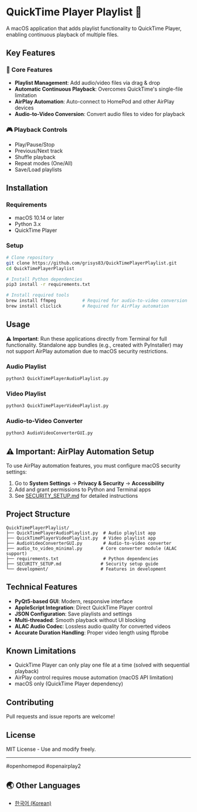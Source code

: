 # QuickTime Player Playlist 🎵

A macOS application that adds playlist functionality to QuickTime Player, enabling continuous playback of multiple files.

## Key Features

### 🎯 Core Features
- **Playlist Management**: Add audio/video files via drag & drop
- **Automatic Continuous Playback**: Overcomes QuickTime's single-file limitation
- **AirPlay Automation**: Auto-connect to HomePod and other AirPlay devices
- **Audio-to-Video Conversion**: Convert audio files to video for playback

### 🎮 Playback Controls
- Play/Pause/Stop
- Previous/Next track
- Shuffle playback
- Repeat modes (One/All)
- Save/Load playlists

## Installation

### Requirements
- macOS 10.14 or later
- Python 3.x
- QuickTime Player

### Setup
```bash
# Clone repository
git clone https://github.com/grisys83/QuickTimePlayerPlaylist.git
cd QuickTimePlayerPlaylist

# Install Python dependencies
pip3 install -r requirements.txt

# Install required tools
brew install ffmpeg          # Required for audio-to-video conversion
brew install cliclick        # Required for AirPlay automation
```

## Usage

⚠️ **Important**: Run these applications directly from Terminal for full functionality. Standalone app bundles (e.g., created with PyInstaller) may not support AirPlay automation due to macOS security restrictions.

### Audio Playlist
```bash
python3 QuickTimePlayerAudioPlaylist.py
```

### Video Playlist
```bash
python3 QuickTimePlayerVideoPlaylist.py
```

### Audio-to-Video Converter
```bash
python3 AudioVideoConverterGUI.py
```

## ⚠️ Important: AirPlay Automation Setup

To use AirPlay automation features, you must configure macOS security settings:

1. Go to **System Settings** → **Privacy & Security** → **Accessibility**
2. Add and grant permissions to Python and Terminal apps
3. See [SECURITY_SETUP.md](SECURITY_SETUP.md) for detailed instructions

## Project Structure

```
QuickTimePlayerPlaylist/
├── QuickTimePlayerAudioPlaylist.py  # Audio playlist app
├── QuickTimePlayerVideoPlaylist.py  # Video playlist app
├── AudioVideoConverterGUI.py        # Audio-to-video converter
├── audio_to_video_minimal.py       # Core converter module (ALAC support)
├── requirements.txt                 # Python dependencies
├── SECURITY_SETUP.md               # Security setup guide
└── development/                    # Features in development
```

## Technical Features

- **PyQt5-based GUI**: Modern, responsive interface
- **AppleScript Integration**: Direct QuickTime Player control
- **JSON Configuration**: Save playlists and settings
- **Multi-threaded**: Smooth playback without UI blocking
- **ALAC Audio Codec**: Lossless audio quality for converted videos
- **Accurate Duration Handling**: Proper video length using ffprobe

## Known Limitations

- QuickTime Player can only play one file at a time (solved with sequential playback)
- AirPlay control requires mouse automation (macOS API limitation)
- macOS only (QuickTime Player dependency)

## Contributing

Pull requests and issue reports are welcome!

## License

MIT License - Use and modify freely.

---

#openhomepod #openairplay2

## 🌏 Other Languages

- [한국어 (Korean)](README_KR.md)